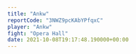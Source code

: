 ```yaml
---
title: "Ankw"
reportCode: "3NWZ9pcKAbYPfqxC"
player: "Ankw"
fight: "Opera Hall"
date: 2021-10-08T19:17:48.190000+00:00
---
```

